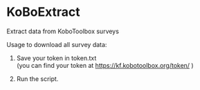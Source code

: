 # KoBoExtract
Extract data from KoboToolbox surveys  

Usage to download all survey data:  
1) Save your token in token.txt  
(you can find your token at https://kf.kobotoolbox.org/token/ )

2) Run the script.  
